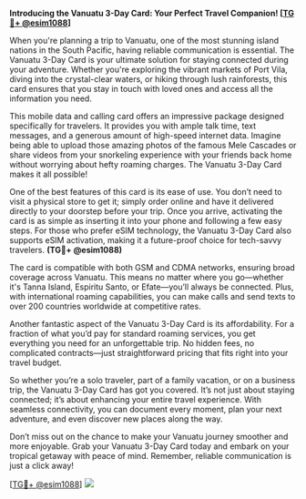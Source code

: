 **Introducing the Vanuatu 3-Day Card: Your Perfect Travel Companion! [[TG💪+ @esim1088](https://t.me/s/esim1088)]**

When you're planning a trip to Vanuatu, one of the most stunning island nations in the South Pacific, having reliable communication is essential. The Vanuatu 3-Day Card is your ultimate solution for staying connected during your adventure. Whether you're exploring the vibrant markets of Port Vila, diving into the crystal-clear waters, or hiking through lush rainforests, this card ensures that you stay in touch with loved ones and access all the information you need.

This mobile data and calling card offers an impressive package designed specifically for travelers. It provides you with ample talk time, text messages, and a generous amount of high-speed internet data. Imagine being able to upload those amazing photos of the famous Mele Cascades or share videos from your snorkeling experience with your friends back home without worrying about hefty roaming charges. The Vanuatu 3-Day Card makes it all possible!

One of the best features of this card is its ease of use. You don’t need to visit a physical store to get it; simply order online and have it delivered directly to your doorstep before your trip. Once you arrive, activating the card is as simple as inserting it into your phone and following a few easy steps. For those who prefer eSIM technology, the Vanuatu 3-Day Card also supports eSIM activation, making it a future-proof choice for tech-savvy travelers. **(TG💪+ @esim1088)**

The card is compatible with both GSM and CDMA networks, ensuring broad coverage across Vanuatu. This means no matter where you go—whether it's Tanna Island, Espiritu Santo, or Efate—you’ll always be connected. Plus, with international roaming capabilities, you can make calls and send texts to over 200 countries worldwide at competitive rates.

Another fantastic aspect of the Vanuatu 3-Day Card is its affordability. For a fraction of what you’d pay for standard roaming services, you get everything you need for an unforgettable trip. No hidden fees, no complicated contracts—just straightforward pricing that fits right into your travel budget.

So whether you’re a solo traveler, part of a family vacation, or on a business trip, the Vanuatu 3-Day Card has got you covered. It’s not just about staying connected; it’s about enhancing your entire travel experience. With seamless connectivity, you can document every moment, plan your next adventure, and even discover new places along the way.

Don’t miss out on the chance to make your Vanuatu journey smoother and more enjoyable. Grab your Vanuatu 3-Day Card today and embark on your tropical getaway with peace of mind. Remember, reliable communication is just a click away!

[[TG💪+ @esim1088](https://t.me/s/esim1088)] ![](https://i.postimg.cc/Y0z9fWf4/image.png)